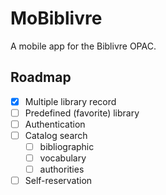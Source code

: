 # MoBiblivre

A mobile app for the Biblivre OPAC.

## Roadmap
- [x] Multiple library record
- [ ] Predefined (favorite) library
- [ ] Authentication
- [ ] Catalog search
  - [ ] bibliographic
  - [ ] vocabulary
  - [ ] authorities
- [ ] Self-reservation
